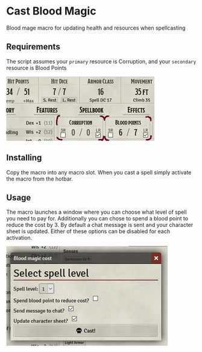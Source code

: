 # Cast Blood Magic
Blood mage macro for updating health and resources when spellcasting

## Requirements
The script assumes your `primary` resource is Corruption, and your `secondary` resource is Blood Points

![resources](https://raw.githubusercontent.com/NovaJacobsen/FoundryMacros/main/CastBloodMagic/Resources.png)

## Installing
Copy the macro into any macro slot. When you cast a spell simply activate the macro from the hotbar.

## Usage
The macro launches a window where you can choose what level of spell you need to pay for. 
Additionally you can chose to spend a blood point to reduce the cost by 3. 
By default a chat message is sent and your character sheet is updated. 
Either of these options can be disabled for each activation.

![prompt](https://raw.githubusercontent.com/NovaJacobsen/FoundryMacros/main/CastBloodMagic/Prompt.png)
